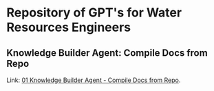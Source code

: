 # Repository of GPT's for Water Resources Engineers

## Knowledge Builder Agent: Compile Docs from Repo
Link: [01 Knowledge Builder Agent - Compile Docs from Repo](./ChatGPT%20Examples/01_Knowledge_Builder_Agent_-_Compile_Docs_from_Repo.md).



